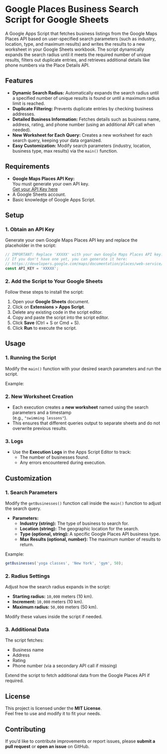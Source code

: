 # Google Places Business Search Script for Google Sheets

A Google Apps Script that fetches business listings from the Google Maps Places API based on user-specified search parameters (such as industry, location, type, and maximum results) and writes the results to a new worksheet in your Google Sheets workbook. The script dynamically expands the search radius until it meets the required number of unique results, filters out duplicate entries, and retrieves additional details like phone numbers via the Place Details API.

## Features

- **Dynamic Search Radius:** Automatically expands the search radius until a specified number of unique results is found or until a maximum radius limit is reached.
- **Duplicate Filtering:** Prevents duplicate entries by checking business addresses.
- **Detailed Business Information:** Fetches details such as business name, address, rating, and phone number (using an additional API call when needed).
- **New Worksheet for Each Query:** Creates a new worksheet for each search query, keeping your data organized.
- **Easy Customization:** Modify search parameters (industry, location, business type, max results) via the `main()` function.

## Requirements

- **Google Maps Places API Key:**  
  You must generate your own API key.  
  [Get your API Key here](https://developers.google.com/maps/documentation/places/web-service/get-api-key)
- A Google Sheets account.
- Basic knowledge of Google Apps Script.

## Setup

### 1. Obtain an API Key

Generate your own Google Maps Places API key and replace the placeholder in the script:

```javascript
// IMPORTANT: Replace 'XXXXX' with your own Google Maps Places API key.
// If you don't have one yet, you can generate it here:
// https://developers.google.com/maps/documentation/places/web-service/get-api-key
const API_KEY = 'XXXXX';
```

### 2. Add the Script to Your Google Sheets

Follow these steps to install the script:

1. Open your **Google Sheets** document.
2. Click on **Extensions > Apps Script**.
3. Delete any existing code in the script editor.
4. Copy and paste the script into the script editor.
5. Click **Save** (Ctrl + S or Cmd + S).
6. Click **Run** to execute the script.

## Usage

### 1. Running the Script

Modify the `main()` function with your desired search parameters and run the script.

Example:


### 2. New Worksheet Creation

- Each execution creates a **new worksheet** named using the search parameters and a timestamp  
  (e.g., `"swimming lessons"`).
- This ensures that different queries output to separate sheets and do not overwrite previous results.

### 3. Logs

- Use the **Execution Logs** in the Apps Script Editor to track:
  - The number of businesses found.
  - Any errors encountered during execution.

## Customization

### 1. Search Parameters

Modify the `getBusinesses()` function call inside the `main()` function to adjust the search query.

- **Parameters:**
  - **Industry (string):** The type of business to search for.
  - **Location (string):** The geographic location for the search.
  - **Type (optional, string):** A specific Google Places API business type.
  - **Max Results (optional, number):** The maximum number of results to return.

Example:

```javascript
getBusinesses('yoga classes', 'New York', 'gym', 50);
```

### 2. Radius Settings

Adjust how the search radius expands in the script:

- **Starting radius:** `10,000` meters (10 km).
- **Increment:** `10,000` meters (10 km).
- **Maximum radius:** `50,000` meters (50 km).

Modify these values inside the script if needed.

### 3. Additional Data

The script fetches:

- Business name
- Address
- Rating
- Phone number (via a secondary API call if missing)

Extend the script to fetch additional data from the Google Places API if required.

## License

This project is licensed under the **MIT License**.  
Feel free to use and modify it to fit your needs.

## Contributing

If you’d like to contribute improvements or report issues, please **submit a pull request** or **open an issue** on GitHub.

